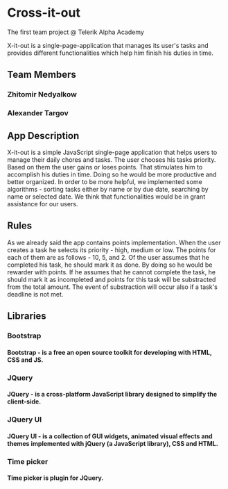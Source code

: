 # Cross-it-out
The first team project @ Telerik Alpha Academy

X-it-out is a single-page-application that manages its user's tasks and provides different
functionalities which help him finish his duties in time.

## Team Members

### Zhitomir Nedyalkow
### Alexander Targov

## App Description

X-it-out is a simple JavaScript single-page application that helps users to manage their
daily chores and tasks. The user chooses his tasks priority. Based on them the user gains
or loses points. That stimulates him to accomplish his duties in time. Doing so he would
be more productive and better organized.
In order to be more helpful, we implemented some algorithms - sorting tasks either by
name or by due date, searching by name or selected date. We think that functionalities
would be in grant assistance for our users.

## Rules

As we already said the app contains points implementation. When the user creates a task he
selects its priority - high, medium or low. The points for each of them are as follows - 10,
5, and 2. Of the user assumes that he completed his task, he should mark it as done. By doing
so he would be rewarder with points. If he assumes that he cannot complete the task, he should 
mark it as incompleted and points for this task will be substracted from the total amount. 
The event of substraction will occur also if a task's deadline is not met.


## Libraries

### Bootstrap

#### Bootstrap - is a free an open source toolkit for developing with HTML, CSS and JS.

### JQuery

#### JQuery - is a cross-platform JavaScript library designed to simplify the client-side.

### JQuery UI

#### JQuery UI - is a collection of GUI widgets, animated visual effects and themes implemented with jQuery (a JavaScript library), CSS and HTML.

### Time picker
 
#### Time picker is plugin for JQuery.

